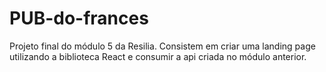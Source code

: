 # PUB-do-frances
Projeto final do módulo 5 da Resilia. Consistem em criar uma landing page utilizando a biblioteca React e consumir a api criada no módulo anterior.
